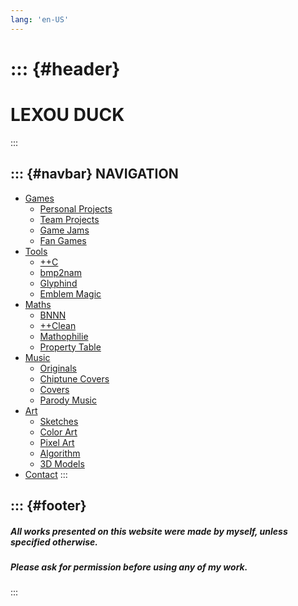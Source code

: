 ```yaml
---
lang: 'en-US'
---
```




::: {#header}
==========
LEXOU DUCK
==========
:::



::: {#navbar}
NAVIGATION
----------
- [Games](                 pages/games/index.html)
	- [Personal Projects]( pages/games/personal/index.html)
	- [Team Projects](     pages/games/teamprojects/index.html)
	- [Game Jams](         pages/games/gamejams/index.html)
	- [Fan Games](         pages/games/fangames/index.html)
- [Tools](                 pages/tools/index.html)
	- [++C](               pages/tools/ccc/index.html)
	- [bmp2nam](           pages/tools/bmp2nam/index.html)
	- [Glyphind](          pages/tools/glyphind/index.html)
	- [Emblem Magic](      pages/tools/emblem_magic/index.html)
- [Maths](                 pages/maths/index.html)
	- [BNNN](              pages/maths/bnnn/index.html)
	- [++Clean](           pages/maths/clean/index.html)
	- [Mathophilie](       pages/maths/mathophilie/index.html)
	- [Property Table](    pages/maths/property_table/index.html)
- [Music](                 pages/music/index.html)
	- [Originals](         pages/music/originals/index.html)
	- [Chiptune Covers](   pages/music/chiptunes/index.html)
	- [Covers](            pages/music/chiptunes/index.html)
	- [Parody Music](      pages/music/parodies/index.html)
- [Art](                   pages/art/index.html)
	- [Sketches](          pages/art/sketches/index.html)
	- [Color Art](         pages/art/colorart/index.html)
	- [Pixel Art](         pages/art/pixelart/index.html)
	- [Algorithm](         pages/art/algorithm/index.html)
	- [3D Models](         pages/art/models/index.html)
- [Contact](               pages/contact.html)
:::



::: {#footer}
-----
##### All works presented on this website were made by myself, unless specified otherwise.
##### Please ask for permission before using any of my work.
:::
